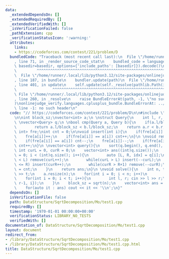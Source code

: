 ```yaml
---
data:
  _extendedDependsOn: []
  _extendedRequiredBy: []
  _extendedVerifiedWith: []
  _isVerificationFailed: false
  _pathExtension: cpp
  _verificationStatusIcon: ':warning:'
  attributes:
    links:
    - https://codeforces.com/contest/221/problem/D
  bundledCode: "Traceback (most recent call last):\n  File \"/home/runner/.local/lib/python3.12/site-packages/onlinejudge_verify/documentation/build.py\"\
    , line 71, in _render_source_code_stat\n    bundled_code = language.bundle(stat.path,\
    \ basedir=basedir, options={'include_paths': [basedir]}).decode()\n          \
    \         ^^^^^^^^^^^^^^^^^^^^^^^^^^^^^^^^^^^^^^^^^^^^^^^^^^^^^^^^^^^^^^^^^^^^^^^^^^^^^^^^^\n\
    \  File \"/home/runner/.local/lib/python3.12/site-packages/onlinejudge_verify/languages/cplusplus.py\"\
    , line 187, in bundle\n    bundler.update(path)\n  File \"/home/runner/.local/lib/python3.12/site-packages/onlinejudge_verify/languages/cplusplus_bundle.py\"\
    , line 401, in update\n    self.update(self._resolve(pathlib.Path(included), included_from=path))\n\
    \                ^^^^^^^^^^^^^^^^^^^^^^^^^^^^^^^^^^^^^^^^^^^^^^^^^^^^^^^^^\n \
    \ File \"/home/runner/.local/lib/python3.12/site-packages/onlinejudge_verify/languages/cplusplus_bundle.py\"\
    , line 260, in _resolve\n    raise BundleErrorAt(path, -1, \"no such header\"\
    )\nonlinejudge_verify.languages.cplusplus_bundle.BundleErrorAt: ../../template.h:\
    \ line -1: no such header\n"
  code: "// https://codeforces.com/contest/221/problem/D\n\n#include \"../../template.h\"\
    \n\nint block_sz;\nvector<int> a;\n \nstruct Query{\n    int l, r, idx;\n};\n\
    \ \nvector<Query> q;\n \nbool cmp(Query a, Query b){\n    if(a.l/block_sz != b.l/block_sz)\n\
    \        return a.l/block_sz < b.l/block_sz;\n    return a.r < b.r;\n}\n\nunordered_map<int,\
    \ int> fre;\nint cnt = 0;\n\nvoid insert(int i){\n    if(fre[a[i]] == a[i]) cnt--;\n\
    \    fre[a[i]]++;\n    if(fre[a[i]] == a[i]) cnt++;\n}\n \nvoid remove(int i){\n\
    \    if(fre[a[i]] == a[i]) cnt--;\n    fre[a[i]]--;\n    if(fre[a[i]] == a[i])\
    \ cnt++;\n}\n \nvector<int> query(){\n    sort(q.begin(), q.end(), cmp);\n   \
    \ int curL = 0, curR = 0;\n    vector<int> ans((int)q.size());\n    for(int i\
    \ = 0; i < (int)q.size(); i++){\n        auto [L, R, idx] = q[i];\n        while(curL\
    \ < L) remove(curL++);\n        while(curL > L) insert(--curL);\n        while(curR\
    \ <= R) insert(curR++);\n        while(curR > R+1) remove(--curR);\n        ans[idx]\
    \ = cnt;\n    }\n    return ans;\n}\n \nvoid solve(){\n    int n, t; cin >> n\
    \ >> t;\n    a.resize(n);\n    for(int i = 0; i < n; i++)\n        cin >> a[i];\n\
    \    for(int i = 0; i < t; i++){\n        int l, r; cin >> l >> r;\n        q.push_back({l-1,\
    \ r-1, i});\n    }\n    block_sz = sqrt(n);\n    vector<int> ans = query();\n\
    \    for(auto it : ans) cout << it << '\\n';\n}"
  dependsOn: []
  isVerificationFile: false
  path: DataStructure/SqrtDecomposition/Mo/test1.cpp
  requiredBy: []
  timestamp: '1970-01-01 00:00:00+00:00'
  verificationStatus: LIBRARY_NO_TESTS
  verifiedWith: []
documentation_of: DataStructure/SqrtDecomposition/Mo/test1.cpp
layout: document
redirect_from:
- /library/DataStructure/SqrtDecomposition/Mo/test1.cpp
- /library/DataStructure/SqrtDecomposition/Mo/test1.cpp.html
title: DataStructure/SqrtDecomposition/Mo/test1.cpp
---
```

